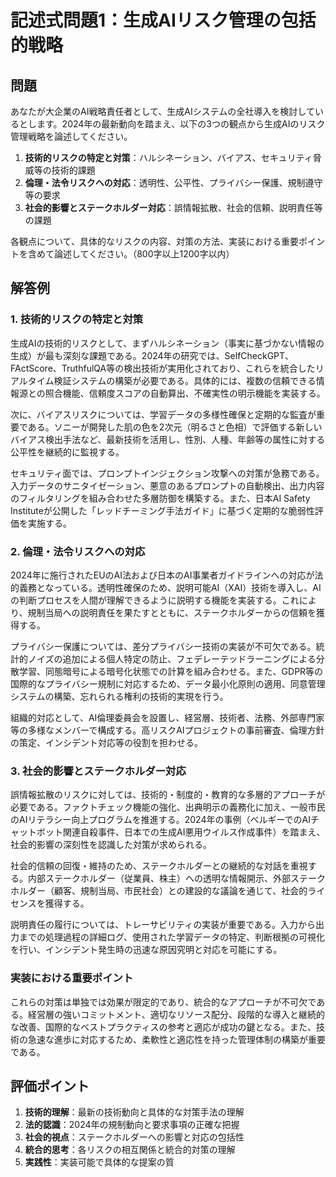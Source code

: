 # 記述式問題1：生成AIリスク管理の包括的戦略

## 問題
あなたが大企業のAI戦略責任者として、生成AIシステムの全社導入を検討しているとします。2024年の最新動向を踏まえ、以下の3つの観点から生成AIのリスク管理戦略を論述してください。

1. **技術的リスクの特定と対策**：ハルシネーション、バイアス、セキュリティ脅威等の技術的課題
2. **倫理・法令リスクへの対応**：透明性、公平性、プライバシー保護、規制遵守等の要求
3. **社会的影響とステークホルダー対応**：誤情報拡散、社会的信頼、説明責任等の課題

各観点について、具体的なリスクの内容、対策の方法、実装における重要ポイントを含めて論述してください。（800字以上1200字以内）

## 解答例

### 1. 技術的リスクの特定と対策

生成AIの技術的リスクとして、まずハルシネーション（事実に基づかない情報の生成）が最も深刻な課題である。2024年の研究では、SelfCheckGPT、FActScore、TruthfulQA等の検出技術が実用化されており、これらを統合したリアルタイム検証システムの構築が必要である。具体的には、複数の信頼できる情報源との照合機能、信頼度スコアの自動算出、不確実性の明示機能を実装する。

次に、バイアスリスクについては、学習データの多様性確保と定期的な監査が重要である。ソニーが開発した肌の色を2次元（明るさと色相）で評価する新しいバイアス検出手法など、最新技術を活用し、性別、人種、年齢等の属性に対する公平性を継続的に監視する。

セキュリティ面では、プロンプトインジェクション攻撃への対策が急務である。入力データのサニタイゼーション、悪意のあるプロンプトの自動検出、出力内容のフィルタリングを組み合わせた多層防御を構築する。また、日本AI Safety Instituteが公開した「レッドチーミング手法ガイド」に基づく定期的な脆弱性評価を実施する。

### 2. 倫理・法令リスクへの対応

2024年に施行されたEUのAI法および日本のAI事業者ガイドラインへの対応が法的義務となっている。透明性確保のため、説明可能AI（XAI）技術を導入し、AIの判断プロセスを人間が理解できるように説明する機能を実装する。これにより、規制当局への説明責任を果たすとともに、ステークホルダーからの信頼を獲得する。

プライバシー保護については、差分プライバシー技術の実装が不可欠である。統計的ノイズの追加による個人特定の防止、フェデレーテッドラーニングによる分散学習、同態暗号による暗号化状態での計算を組み合わせる。また、GDPR等の国際的なプライバシー規制に対応するため、データ最小化原則の適用、同意管理システムの構築、忘れられる権利の技術的実現を行う。

組織的対応として、AI倫理委員会を設置し、経営層、技術者、法務、外部専門家等の多様なメンバーで構成する。高リスクAIプロジェクトの事前審査、倫理方針の策定、インシデント対応等の役割を担わせる。

### 3. 社会的影響とステークホルダー対応

誤情報拡散のリスクに対しては、技術的・制度的・教育的な多層的アプローチが必要である。ファクトチェック機能の強化、出典明示の義務化に加え、一般市民のAIリテラシー向上プログラムを推進する。2024年の事例（ベルギーでのAIチャットボット関連自殺事件、日本での生成AI悪用ウイルス作成事件）を踏まえ、社会的影響の深刻性を認識した対策が求められる。

社会的信頼の回復・維持のため、ステークホルダーとの継続的な対話を重視する。内部ステークホルダー（従業員、株主）への透明な情報開示、外部ステークホルダー（顧客、規制当局、市民社会）との建設的な議論を通じて、社会的ライセンスを獲得する。

説明責任の履行については、トレーサビリティの実装が重要である。入力から出力までの処理過程の詳細ログ、使用された学習データの特定、判断根拠の可視化を行い、インシデント発生時の迅速な原因究明と対応を可能にする。

### 実装における重要ポイント

これらの対策は単独では効果が限定的であり、統合的なアプローチが不可欠である。経営層の強いコミットメント、適切なリソース配分、段階的な導入と継続的な改善、国際的なベストプラクティスの参考と適応が成功の鍵となる。また、技術の急速な進歩に対応するため、柔軟性と適応性を持った管理体制の構築が重要である。

## 評価ポイント

1. **技術的理解**：最新の技術動向と具体的な対策手法の理解
2. **法的認識**：2024年の規制動向と要求事項の正確な把握
3. **社会的視点**：ステークホルダーへの影響と対応の包括性
4. **統合的思考**：各リスクの相互関係と統合的対策の理解
5. **実践性**：実装可能で具体的な提案の質 